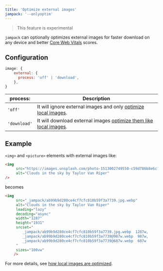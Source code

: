 ```yaml
---
title: 'Optimize external images'
jampack: '--onlyoptim'
---
```


> This feature is experimental

`jampack` can optionally optimizes external images for faster download on any device and better [Core Web Vitals](https://web.dev/learn-core-web-vitals/) scores.

## Configuration

```js
image: {
    external: {
      process: 'off' | 'download',
    },
}
```

| process: | Description |
|-----------|-------------|
| `'off'` | It will ignore external images and only [optimize local images](/features/optimize-images/). |
| `'download'` | It will download external images [optimize them like local images](/features/optimize-images/). |

## Example

`<img>` and `<picture>` elements with external images like:

```html
<img
     src="https://images.unsplash.com/photo-1513002749550-c59d786b8e6c?ixlib=rb-4.0.3&ixid=M3wxMjA3fDB8MHxwaG90by1wYWdlfHx8fGVufDB8fHx8fA%3D%3D&auto=jpg&fit=crop&w=1287&q=80"
     alt="Clouds in the sky by Taylor Van Riper"
/>
```

becomes

```html
<img
     src="_jampack/ab99b9d280ce4cf7cfc810b59f3a7739.jpg.webp"
     alt="Clouds in the sky by Taylor Van Riper"
     loading="lazy"
     decoding="async"
     width="1287"
     height="1931"
     srcset="
        _jampack/ab99b9d280ce4cf7cfc810b59f3a7739.jpg.webp  1287w,
        _jampack/ab99b9d280ce4cf7cfc810b59f3a7739@987w.webp  987w,
        _jampack/ab99b9d280ce4cf7cfc810b59f3a7739@687w.webp  687w
     "
     sizes="100vw"
    />
```

For more details, see [how local images are optimized](/features/optimize-images).
